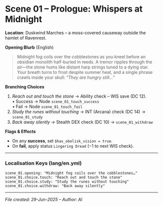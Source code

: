 # Scene 01 – Prologue: Whispers at Midnight

**Location**: Duskwind Marches – a moss-covered causeway outside the hamlet of Ravenrest.

**Opening Blurb** (English)
> Midnight fog coils over the cobblestones as you kneel before an obsidian monolith half-buried in reeds.  A tremor ripples through the air—the stone hums like distant harp strings tuned to a dying star.  Your breath turns to frost despite summer heat, and a single phrase crawls inside your skull: *"They are hungry still…"*

**Branching Choices**
1. *Reach out and touch the stone* → Ability check – WIS save (DC 12).  
   • Success → Node `scene_01_touch_success`  
   • Fail    → Node `scene_01_touch_fail`
2. *Study the runes without touching* → INT (Arcana) check (DC 14) → `scene_01_study`  
3. *Back away silently* → Stealth DEX check (DC 10) → `scene_01_withdraw`

**Flags & Effects**
* On any **success**, set `$has_obelisk_vision = true`.
* On **fail**, apply status `Lingering Dread` (−1 to next WIS check).

---
### Localisation Keys (lang/en.yml)
```
scene_01.opening: "Midnight fog coils over the cobblestones…"
scene_01.choice.touch: "Reach out and touch the stone"
scene_01.choice.study: "Study the runes without touching"
scene_01.choice.withdraw: "Back away silently"
```

---
*File created: 29-Jun-2025 – Author: AI* 